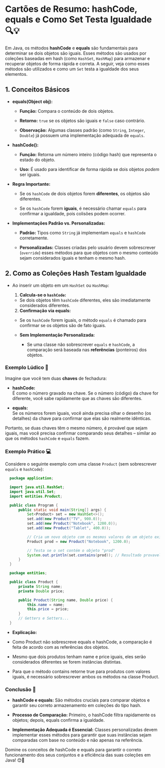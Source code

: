 # Cartões de Resumo: hashCode, equals e Como Set Testa Igualdade 🔍💡

  Em Java, os métodos **hashCode** e **equals** são fundamentais para determinar se dois objetos são iguais. Esses métodos são usados por coleções baseadas em hash (como `HashSet`, `HashMap`) para armazenar e recuperar objetos de forma rápida e correta. A seguir, veja como esses métodos são utilizados e como um `Set` testa a igualdade dos seus elementos.


## 1. Conceitos Básicos

  - **equals(Object obj):**  


    - **Função:** Compara o conteúdo de dois objetos.  


    - **Retorno:** `true` se os objetos são iguais e `false` caso contrário.  


    - **Observação:** Algumas classes padrão (como `String`, `Integer`, `Double`) já possuem uma implementação adequada de `equals`.



  - **hashCode():**  


    - **Função:** Retorna um número inteiro (código hash) que representa o estado do objeto.  


    - **Uso:** É usado para identificar de forma rápida se dois objetos *podem* ser iguais.  



  - **Regra Importante:**  

    - Se os `hashCode` de dois objetos forem **diferentes**, os objetos são diferentes.  

    - Se os `hashCode` forem **iguais**, é necessário chamar `equals` para confirmar a igualdade, pois colisões podem ocorrer.



  - **Implementações Padrão vs. Personalizadas:**  


    - **Padrão:** Tipos como `String` já implementam `equals` e `hashCode` corretamente.  


    - **Personalizadas:** Classes criadas pelo usuário devem sobrescrever (`override`) esses métodos para que objetos com o mesmo conteúdo sejam considerados iguais e tenham o mesmo hash.



## 2. Como as Coleções Hash Testam Igualdade

  - Ao inserir um objeto em um `HashSet` ou `HashMap`:


    1. **Calcula-se o `hashCode`:**  

      - Se dois objetos têm `hashCode` diferentes, eles são imediatamente considerados diferentes.  


    2. **Confirmação via equals:**  

      - Se os `hashCode` forem iguais, o método `equals` é chamado para confirmar se os objetos são de fato iguais.


    - **Sem Implementação Personalizada:**  
    
    
      - Se uma classe não sobrescrever `equals` e `hashCode`, a comparação será baseada nas **referências** (ponteiros) dos objetos.


### Exemplo Lúdico 🎲

  Imagine que você tem duas **chaves** de fechadura:


  - **hashCode:**  
    É como o número gravado na chave. Se o número (código) da chave for diferente, você sabe rapidamente que as chaves são diferentes.


  - **equals:**  
    Se os números forem iguais, você ainda precisa olhar o desenho (os detalhes) da chave para confirmar que elas são realmente idênticas.


  Portanto, se duas chaves têm o mesmo número, é provável que sejam iguais, mas você precisa confirmar comparando seus detalhes – similar ao que os métodos `hashCode` e `equals` fazem.


### Exemplo Prático 💻

  Considere o seguinte exemplo com uma classe `Product` (sem sobrescrever `equals` e `hashCode`):


  ```java
    package application;

    import java.util.HashSet;
    import java.util.Set;
    import entities.Product;

    public class Program {
        public static void main(String[] args) {
            Set<Product> set = new HashSet<>();
            set.add(new Product("TV", 900.0));
            set.add(new Product("Notebook", 1200.0));
            set.add(new Product("Tablet", 400.0));

            // Cria um novo objeto com os mesmos valores de um objeto existente
            Product prod = new Product("Notebook", 1200.0);

            // Testa se o set contém o objeto "prod"
            System.out.println(set.contains(prod)); // Resultado provavelmente: false
        }
    }
  ```


  ```java
    package entities;

    public class Product {
        private String name;
        private Double price;

        public Product(String name, Double price) {
            this.name = name;
            this.price = price;
        }
        // Getters e Setters...
    }
  ```


  - **Explicação:**


   - Como Product não sobrescreve equals e hashCode, a comparação é feita de acordo com as referências dos objetos.


   - Mesmo que dois produtos tenham name e price iguais, eles serão considerados diferentes se forem instâncias distintas.


   - Para que o método contains retorne true para produtos com valores iguais, é necessário sobrescrever ambos os métodos na classe Product.


### Conclusão 🏁
  
  - **hashCode e equals:** São métodos cruciais para comparar objetos e garantir seu correto armazenamento em coleções do tipo hash.


  - **Processo de Comparação:** Primeiro, o hashCode filtra rapidamente os objetos; depois, equals confirma a igualdade.


  - **Implementação Adequada é Essencial:** Classes personalizadas devem implementar esses métodos para garantir que suas instâncias sejam comparadas com base no conteúdo e não apenas na referência.


Domine os conceitos de hashCode e equals para garantir o correto funcionamento dos seus conjuntos e a eficiência das suas coleções em Java! 😊🚀
